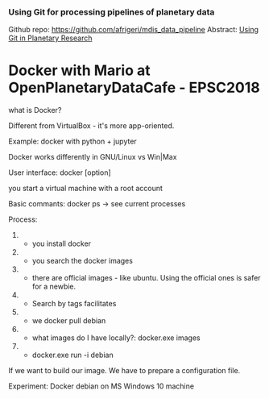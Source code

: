 ### Using Git for processing pipelines of planetary data

Github repo: https://github.com/afrigeri/mdis_data_pipeline
Abstract: [Using Git in Planetary Research](https://meetingorganizer.copernicus.org/EPSC2018/EPSC2018-1058-2.pdf)


# Docker with Mario at OpenPlanetaryDataCafe - EPSC2018

what is Docker?

Different from VirtualBox - it's more app-oriented.

Example: docker with python + jupyter

Docker works differently in GNU/Linux vs Win|Max

User interface: docker [option]

you start a virtual machine with a root account

Basic commants:
docker ps -> see current processes


Process:

  1. - you install docker 
  2. - you search the docker images
  3. - there are official images - like ubuntu.  Using the official ones is safer for a newbie.
  4. - Search by tags facilitates
  5. - we docker pull debian
  6. - what images do I have locally?: docker.exe images
  7. - docker.exe run -i debian

If we want to build our image.  We have to prepare a configuration file.

Experiment:
Docker debian on MS Windows 10 machine
